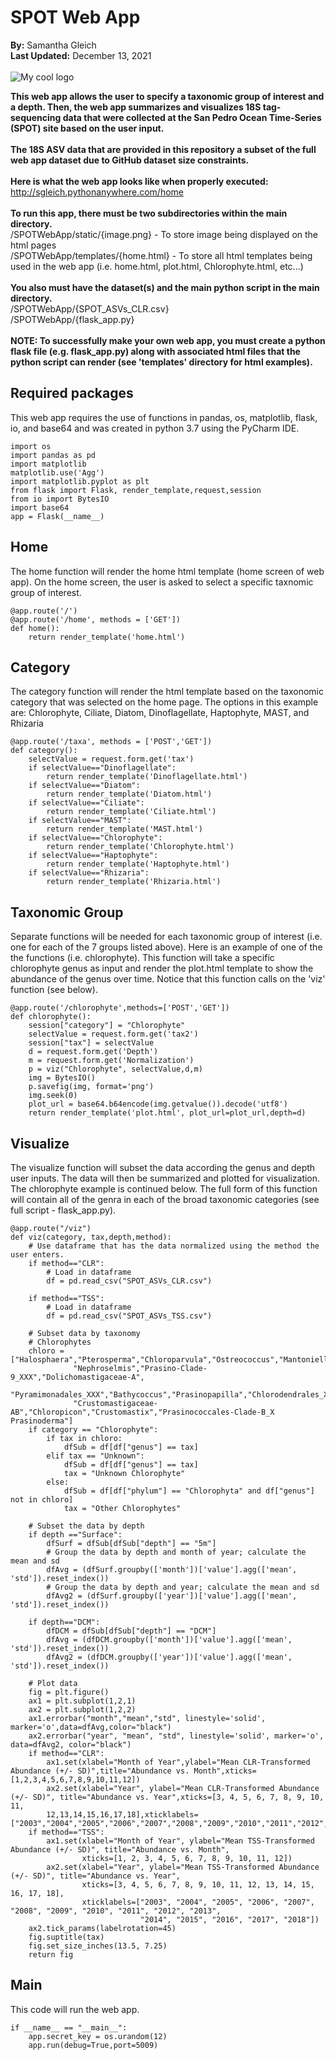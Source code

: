 # SPOT Web App
**By:** Samantha Gleich\
**Last Updated:** December 13, 2021\
\
<img src="/sgleich/SPOT_WebApp/static/SPOT_Artwork_250.png" alt="My cool logo"/>

**This web app allows the user to specify a taxonomic group of interest and a depth. Then, the web app summarizes and visualizes 18S tag-sequencing data that were collected at the San Pedro Ocean Time-Series (SPOT) site based on the user input.** 
\
\
**The 18S ASV data that are provided in this repository a subset of the full web app dataset due to GitHub dataset size constraints.**
\
\
**Here is what the web app looks like when properly executed:** http://sgleich.pythonanywhere.com/home
\
\
**To run this app, there must be two subdirectories within the main directory.**\
/SPOTWebApp/static/{image.png}   - To store image being displayed on the html pages\
/SPOTWebApp/templates/{home.html}  - To store all html templates being used in the web app (i.e. home.html, plot.html, Chlorophyte.html, etc...)\
\
**You also must have the dataset(s) and the main python script in the main directory.**\
/SPOTWebApp/{SPOT_ASVs_CLR.csv}\
/SPOTWebApp/{flask_app.py}
\
\
**NOTE: To successfully make your own web app, you must create a python flask file (e.g. flask_app.py) along with associated html files that the python script can render (see 'templates' directory for html examples).**


## Required packages
This web app requires the use of functions in pandas, os, matplotlib, flask, io, and base64 and was created in python 3.7 using the PyCharm IDE. 
```
import os
import pandas as pd
import matplotlib
matplotlib.use('Agg')
import matplotlib.pyplot as plt
from flask import Flask, render_template,request,session
from io import BytesIO
import base64
app = Flask(__name__)
```

## Home
The home function will render the home html template (home screen of web app). On the home screen, the user is asked to select a specific taxnomic group of interest.
```
@app.route('/')
@app.route('/home', methods = ['GET'])
def home():
    return render_template('home.html')
```

## Category
The category function will render the html template based on the taxonomic category that was selected on the home page. The options in this example are: Chlorophyte, Ciliate, Diatom, Dinoflagellate, Haptophyte, MAST, and Rhizaria
```
@app.route('/taxa', methods = ['POST','GET'])
def category():
    selectValue = request.form.get('tax')
    if selectValue=="Dinoflagellate":
        return render_template('Dinoflagellate.html')
    if selectValue=="Diatom":
        return render_template('Diatom.html')
    if selectValue=="Ciliate":
        return render_template('Ciliate.html')
    if selectValue=="MAST":
        return render_template('MAST.html')
    if selectValue=="Chlorophyte":
        return render_template('Chlorophyte.html')
    if selectValue=="Haptophyte":
        return render_template('Haptophyte.html')
    if selectValue=="Rhizaria":
        return render_template('Rhizaria.html')
```
## Taxonomic Group
Separate functions will be needed for each taxonomic group of interest (i.e. one for each of the 7 groups listed above). Here is an example of one of the the functions (i.e. chlorophyte). This function will take a specific chlorophyte genus as input and render the plot.html template to show the abundance of the genus over time. Notice that this function calls on the 'viz' function (see below). 
``` 
@app.route('/chlorophyte',methods=['POST','GET'])
def chlorophyte():
    session["category"] = "Chlorophyte"
    selectValue = request.form.get('tax2')
    session["tax"] = selectValue
    d = request.form.get('Depth')
    m = request.form.get('Normalization')
    p = viz("Chlorophyte", selectValue,d,m)
    img = BytesIO()
    p.savefig(img, format='png')
    img.seek(0)
    plot_url = base64.b64encode(img.getvalue()).decode('utf8')
    return render_template('plot.html', plot_url=plot_url,depth=d)
```
## Visualize
The visualize function will subset the data according the genus and depth user inputs. The data will then be summarized and plotted for visualization. The chlorophyte example is continued below. The full form of this function will contain all of the genra in each of the broad taxonomic categories (see full script - flask_app.py).
```
@app.route("/viz")
def viz(category, tax,depth,method):
    # Use dataframe that has the data normalized using the method the user enters. 
    if method=="CLR":
        # Load in dataframe
        df = pd.read_csv("SPOT_ASVs_CLR.csv")

    if method=="TSS":
        # Load in dataframe
        df = pd.read_csv("SPOT_ASVs_TSS.csv")
    
    # Subset data by taxonomy
    # Chlorophytes
    chloro = ["Halosphaera","Pterosperma","Chloroparvula","Ostreococcus","Mantoniella","Pyramimonas","Micromonas",
              "Nephroselmis","Prasino-Clade-9_XXX","Dolichomastigaceae-A",
              "Pyramimonadales_XXX","Bathycoccus","Prasinopapilla","Chlorodendrales_XX","Mamiella","Dolichomastix",
              "Crustomastigaceae-AB","Chloropicon","Crustomastix","Prasinococcales-Clade-B_X Prasinoderma"]
    if category == "Chlorophyte":
        if tax in chloro:
            dfSub = df[df["genus"] == tax]
        elif tax == "Unknown":
            dfSub = df[df["genus"] == tax]
            tax = "Unknown Chlorophyte"
        else:
            dfSub = df[df["phylum"] == "Chlorophyta" and df["genus"] not in chloro]
            tax = "Other Chlorophytes"
            
    # Subset the data by depth
    if depth =="Surface":
        dfSurf = dfSub[dfSub["depth"] == "5m"]
        # Group the data by depth and month of year; calculate the mean and sd
        dfAvg = (dfSurf.groupby(['month'])['value'].agg(['mean', 'std']).reset_index())
        # Group the data by depth and year; calculate the mean and sd
        dfAvg2 = (dfSurf.groupby(['year'])['value'].agg(['mean', 'std']).reset_index())

    if depth=="DCM":
        dfDCM = dfSub[dfSub["depth"] == "DCM"]
        dfAvg = (dfDCM.groupby(['month'])['value'].agg(['mean', 'std']).reset_index())
        dfAvg2 = (dfDCM.groupby(['year'])['value'].agg(['mean', 'std']).reset_index())

    # Plot data
    fig = plt.figure()
    ax1 = plt.subplot(1,2,1)
    ax2 = plt.subplot(1,2,2)
    ax1.errorbar("month","mean","std", linestyle='solid', marker='o',data=dfAvg,color="black")
    ax2.errorbar("year", "mean", "std", linestyle='solid', marker='o', data=dfAvg2, color="black")
    if method=="CLR":
        ax1.set(xlabel="Month of Year",ylabel="Mean CLR-Transformed Abundance (+/- SD)",title="Abundance vs. Month",xticks=[1,2,3,4,5,6,7,8,9,10,11,12])
        ax2.set(xlabel="Year", ylabel="Mean CLR-Transformed Abundance (+/- SD)", title="Abundance vs. Year",xticks=[3, 4, 5, 6, 7, 8, 9, 10, 11,    
        12,13,14,15,16,17,18],xticklabels=["2003","2004","2005","2006","2007","2008","2009","2010","2011","2012","2013","2014","2015","2016","2017","2018"])
    if method=="TSS":
        ax1.set(xlabel="Month of Year", ylabel="Mean TSS-Transformed Abundance (+/- SD)", title="Abundance vs. Month",
                xticks=[1, 2, 3, 4, 5, 6, 7, 8, 9, 10, 11, 12])
        ax2.set(xlabel="Year", ylabel="Mean TSS-Transformed Abundance (+/- SD)", title="Abundance vs. Year",
                xticks=[3, 4, 5, 6, 7, 8, 9, 10, 11, 12, 13, 14, 15, 16, 17, 18],
                xticklabels=["2003", "2004", "2005", "2006", "2007", "2008", "2009", "2010", "2011", "2012", "2013",
                             "2014", "2015", "2016", "2017", "2018"])
    ax2.tick_params(labelrotation=45)
    fig.suptitle(tax)
    fig.set_size_inches(13.5, 7.25)
    return fig
```   
## Main
This code will run the web app. 
```
if __name__ == "__main__":
    app.secret_key = os.urandom(12)
    app.run(debug=True,port=5009)
```
